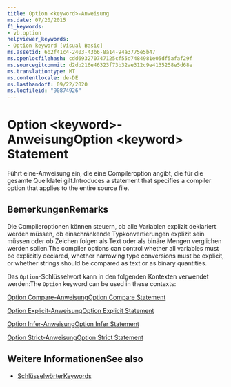 ```yaml
---
title: Option <keyword>-Anweisung
ms.date: 07/20/2015
f1_keywords:
- vb.option
helpviewer_keywords:
- Option keyword [Visual Basic]
ms.assetid: 6b2f41c4-2403-43b6-8a14-94a3775e5b47
ms.openlocfilehash: cdd693270747125cf55d7484981e05df5afaf29f
ms.sourcegitcommit: d2db216e46323f73b32ae312c9e4135258e5d68e
ms.translationtype: MT
ms.contentlocale: de-DE
ms.lasthandoff: 09/22/2020
ms.locfileid: "90874926"
---
```

# <a name="option-keyword-statement"></a><span data-ttu-id="18d51-102">Option \<keyword>-Anweisung</span><span class="sxs-lookup"><span data-stu-id="18d51-102">Option \<keyword> Statement</span></span>

<span data-ttu-id="18d51-103">Führt eine-Anweisung ein, die eine Compileroption angibt, die für die gesamte Quelldatei gilt.</span><span class="sxs-lookup"><span data-stu-id="18d51-103">Introduces a statement that specifies a compiler option that applies to the entire source file.</span></span>  
  
## <a name="remarks"></a><span data-ttu-id="18d51-104">Bemerkungen</span><span class="sxs-lookup"><span data-stu-id="18d51-104">Remarks</span></span>  

 <span data-ttu-id="18d51-105">Die Compileroptionen können steuern, ob alle Variablen explizit deklariert werden müssen, ob einschränkende Typkonvertierungen explizit sein müssen oder ob Zeichen folgen als Text oder als binäre Mengen verglichen werden sollen.</span><span class="sxs-lookup"><span data-stu-id="18d51-105">The compiler options can control whether all variables must be explicitly declared, whether narrowing type conversions must be explicit, or whether strings should be compared as text or as binary quantities.</span></span>  
  
 <span data-ttu-id="18d51-106">Das `Option`-Schlüsselwort kann in den folgenden Kontexten verwendet werden:</span><span class="sxs-lookup"><span data-stu-id="18d51-106">The `Option` keyword can be used in these contexts:</span></span>  
  
 [<span data-ttu-id="18d51-107">Option Compare-Anweisung</span><span class="sxs-lookup"><span data-stu-id="18d51-107">Option Compare Statement</span></span>](option-compare-statement.md)  
  
 [<span data-ttu-id="18d51-108">Option Explicit-Anweisung</span><span class="sxs-lookup"><span data-stu-id="18d51-108">Option Explicit Statement</span></span>](option-explicit-statement.md)  
  
 [<span data-ttu-id="18d51-109">Option Infer-Anweisung</span><span class="sxs-lookup"><span data-stu-id="18d51-109">Option Infer Statement</span></span>](option-infer-statement.md)  
  
 [<span data-ttu-id="18d51-110">Option Strict-Anweisung</span><span class="sxs-lookup"><span data-stu-id="18d51-110">Option Strict Statement</span></span>](option-strict-statement.md)  
  
## <a name="see-also"></a><span data-ttu-id="18d51-111">Weitere Informationen</span><span class="sxs-lookup"><span data-stu-id="18d51-111">See also</span></span>

- [<span data-ttu-id="18d51-112">Schlüsselwörter</span><span class="sxs-lookup"><span data-stu-id="18d51-112">Keywords</span></span>](../keywords/index.md)
